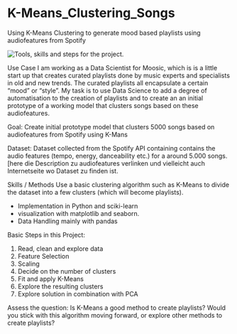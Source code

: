 # K-Means_Clustering_Songs
Using K-Means Clustering to generate mood based playlists using audiofeatures from Spotify


![](tools_skills.png "Tools, skills and steps for the project").


Use Case
I am working as a Data Scientist for Moosic, which is is a little start up that creates curated playlists done by music experts and specialists in old and new trends. 
The curated playlists all encapsulate a certain “mood” or “style”. My task is to use Data Science to add a degree of automatisation to the creation of playlists and to create an an initial prototype of a working model that clusters songs based on these audiofeatures.

Goal: 
Create initial prototype model that clusters 5000 songs based on audiofeatures from Spotify using K-Mans

Dataset: 
Dataset collected from the Spotify API containing contains the audio features (tempo, energy, danceability etc.) for a around 5.000 songs.
[here die Description zu audiofeatures verlinken und vielleicht auch Internetseite wo Dataset zu finden ist. 

Skills / Methods
Use a basic clustering algorithm such as K-Means to divide the dataset into a few clusters (which will become playlists). 
- Implementation in Python and sciki-learn
- visualization with matplotlib and seaborn. 
- Data Handling mainly with pandas

Basic Steps in this Project: 
1. Read, clean and explore data
2. Feature Selection
3. Scaling 
4. Decide on the number of clusters
5. Fit and apply K-Means
6. Explore the resulting clusters
7. Explore solution in combination with PCA 

Assess the question: 
Is K-Means a good method to create playlists? Would you stick with this algorithm moving forward, or explore other methods to create playlists?
